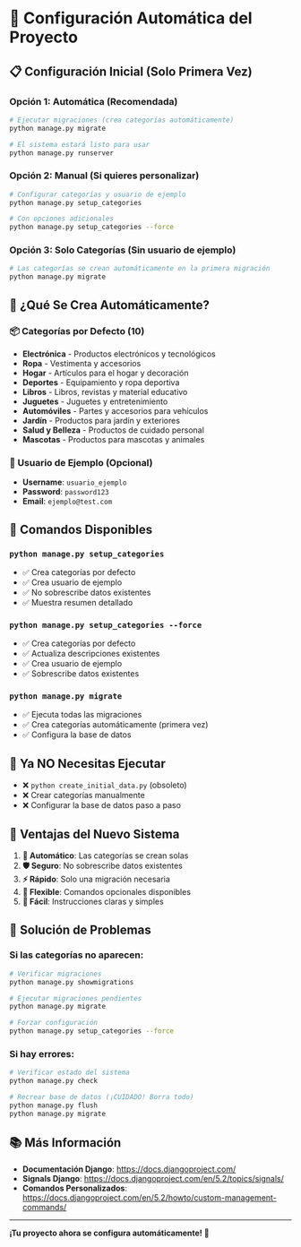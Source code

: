 # 🚀 Configuración Automática del Proyecto

## 📋 **Configuración Inicial (Solo Primera Vez)**

### **Opción 1: Automática (Recomendada)**
```bash
# Ejecutar migraciones (crea categorías automáticamente)
python manage.py migrate

# El sistema estará listo para usar
python manage.py runserver
```

### **Opción 2: Manual (Si quieres personalizar)**
```bash
# Configurar categorías y usuario de ejemplo
python manage.py setup_categories

# Con opciones adicionales
python manage.py setup_categories --force
```

### **Opción 3: Solo Categorías (Sin usuario de ejemplo)**
```bash
# Las categorías se crean automáticamente en la primera migración
python manage.py migrate
```

## 🎯 **¿Qué Se Crea Automáticamente?**

### **📦 Categorías por Defecto (10)**
- **Electrónica** - Productos electrónicos y tecnológicos
- **Ropa** - Vestimenta y accesorios
- **Hogar** - Artículos para el hogar y decoración
- **Deportes** - Equipamiento y ropa deportiva
- **Libros** - Libros, revistas y material educativo
- **Juguetes** - Juguetes y entretenimiento
- **Automóviles** - Partes y accesorios para vehículos
- **Jardín** - Productos para jardín y exteriores
- **Salud y Belleza** - Productos de cuidado personal
- **Mascotas** - Productos para mascotas y animales

### **👤 Usuario de Ejemplo (Opcional)**
- **Username**: `usuario_ejemplo`
- **Password**: `password123`
- **Email**: `ejemplo@test.com`

## 🔧 **Comandos Disponibles**

### **`python manage.py setup_categories`**
- ✅ Crea categorías por defecto
- ✅ Crea usuario de ejemplo
- ✅ No sobrescribe datos existentes
- ✅ Muestra resumen detallado

### **`python manage.py setup_categories --force`**
- ✅ Crea categorías por defecto
- ✅ Actualiza descripciones existentes
- ✅ Crea usuario de ejemplo
- ✅ Sobrescribe datos existentes

### **`python manage.py migrate`**
- ✅ Ejecuta todas las migraciones
- ✅ Crea categorías automáticamente (primera vez)
- ✅ Configura la base de datos

## 🚫 **Ya NO Necesitas Ejecutar**

- ❌ `python create_initial_data.py` (obsoleto)
- ❌ Crear categorías manualmente
- ❌ Configurar la base de datos paso a paso

## 🎉 **Ventajas del Nuevo Sistema**

1. **🔄 Automático**: Las categorías se crean solas
2. **🛡️ Seguro**: No sobrescribe datos existentes
3. **⚡ Rápido**: Solo una migración necesaria
4. **🔧 Flexible**: Comandos opcionales disponibles
5. **📱 Fácil**: Instrucciones claras y simples

## 🚨 **Solución de Problemas**

### **Si las categorías no aparecen:**
```bash
# Verificar migraciones
python manage.py showmigrations

# Ejecutar migraciones pendientes
python manage.py migrate

# Forzar configuración
python manage.py setup_categories --force
```

### **Si hay errores:**
```bash
# Verificar estado del sistema
python manage.py check

# Recrear base de datos (¡CUIDADO! Borra todo)
python manage.py flush
python manage.py migrate
```

## 📚 **Más Información**

- **Documentación Django**: https://docs.djangoproject.com/
- **Signals Django**: https://docs.djangoproject.com/en/5.2/topics/signals/
- **Comandos Personalizados**: https://docs.djangoproject.com/en/5.2/howto/custom-management-commands/

---

**¡Tu proyecto ahora se configura automáticamente! 🎉**
